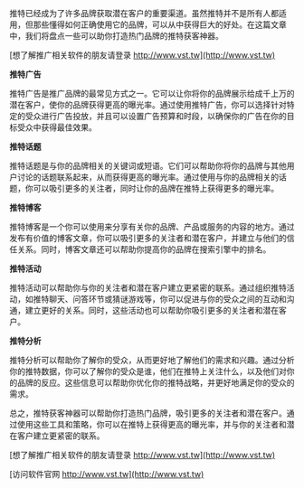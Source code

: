 推特已经成为了许多品牌获取潜在客户的重要渠道。虽然推特并不是所有人都适用，但那些懂得如何正确使用它的品牌，可以从中获得巨大的好处。在这篇文章中，我们将盘点一些可以助你打造热门品牌的推特获客神器。

[想了解推广相关软件的朋友请登录 http://www.vst.tw](http://www.vst.tw)

**推特广告**

推特广告是推广品牌的最常见方式之一。它可以让你将你的品牌展示给成千上万的潜在客户，使你的品牌获得更高的曝光率。通过使用推特广告，你可以选择针对特定的受众进行广告投放，并且可以设置广告预算和时段，以确保你的广告在你的目标受众中获得最佳效果。

**推特话题**

推特话题是与你的品牌相关的关键词或短语。它们可以帮助你将你的品牌与其他用户讨论的话题联系起来，从而获得更高的曝光率。通过使用与你的品牌相关的话题，你可以吸引更多的关注者，同时让你的品牌在推特上获得更多的曝光率。

**推特博客**

推特博客是一个你可以使用来分享有关你的品牌、产品或服务的内容的地方。通过发布有价值的博客文章，你可以吸引更多的关注者和潜在客户，并建立与他们的信任关系。同时，博客文章还可以帮助你提高你的品牌在搜索引擎中的排名。

**推特活动**

推特活动可以帮助你与你的关注者和潜在客户建立更紧密的联系。通过组织推特活动，如推特聊天、问答环节或猜谜游戏等，你可以促进与你的受众之间的互动和沟通，建立更好的关系。同时，这些活动也可以帮助你吸引更多的关注者和潜在客户。

**推特分析**

推特分析可以帮助你了解你的受众，从而更好地了解他们的需求和兴趣。通过分析你的推特数据，你可以了解你的受众是谁，他们在推特上关注什么，以及他们对你的品牌的反应。这些信息可以帮助你优化你的推特战略，并更好地满足你的受众的需求。

总之，推特获客神器可以帮助你打造热门品牌，吸引更多的关注者和潜在客户。通过使用这些工具和策略，你可以在推特上获得更高的曝光率，并与你的关注者和潜在客户建立更紧密的联系。

[想了解推广相关软件的朋友请登录 http://www.vst.tw](http://www.vst.tw)


[访问软件官网 http://www.vst.tw](http://www.vst.tw)
